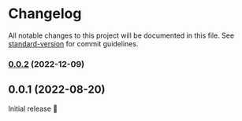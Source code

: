 # Changelog

All notable changes to this project will be documented in this file. See [standard-version](https://github.com/conventional-changelog/standard-version) for commit guidelines.

### [0.0.2](https://github.com/capawesome-team/sponsorware/compare/v0.0.1...v0.0.2) (2022-12-09)

## 0.0.1 (2022-08-20)

Initial release 🎉

